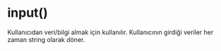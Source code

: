 # input()

Kullanıcıdan veri/bilgi almak için kullanılır. Kullanıcının girdiği veriler her zaman string olarak döner.
